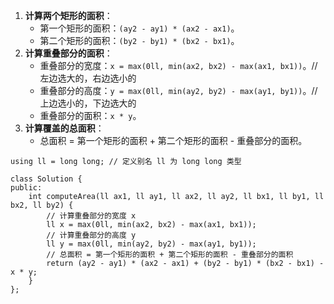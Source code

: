1. **计算两个矩形的面积**：
   - 第一个矩形的面积：`(ay2 - ay1) * (ax2 - ax1)`。
   - 第二个矩形的面积：`(by2 - by1) * (bx2 - bx1)`。
2. **计算重叠部分的面积**：
   - 重叠部分的宽度：`x = max(0ll, min(ax2, bx2) - max(ax1, bx1))`。//左边选大的，右边选小的
   - 重叠部分的高度：`y = max(0ll, min(ay2, by2) - max(ay1, by1))`。//上边选小的，下边选大的
   - 重叠部分的面积：`x * y`。
3. **计算覆盖的总面积**：
   - 总面积 = 第一个矩形的面积 + 第二个矩形的面积 - 重叠部分的面积。

 

```
using ll = long long; // 定义别名 ll 为 long long 类型

class Solution {
public:
    int computeArea(ll ax1, ll ay1, ll ax2, ll ay2, ll bx1, ll by1, ll bx2, ll by2) {
        // 计算重叠部分的宽度 x
        ll x = max(0ll, min(ax2, bx2) - max(ax1, bx1));
        // 计算重叠部分的高度 y
        ll y = max(0ll, min(ay2, by2) - max(ay1, by1));
        // 总面积 = 第一个矩形的面积 + 第二个矩形的面积 - 重叠部分的面积
        return (ay2 - ay1) * (ax2 - ax1) + (by2 - by1) * (bx2 - bx1) - x * y;
    }
};
```

